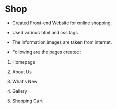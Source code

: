 # Shop
* Created Front-end Website for online shopping.
* Used various html and css tags.
* The information,images are taken from internet.

* Following are the pages created:
1. Homepage

2. About Us

3. What's New

4. Gallery

5. Shopping Cart
